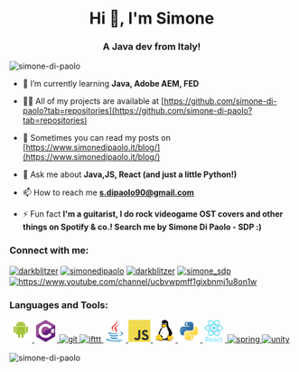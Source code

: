 <h1 align="center">Hi 👋, I'm Simone</h1>
<h3 align="center">A Java dev from Italy!</h3>

<p align="left"> <img src="https://komarev.com/ghpvc/?username=simone-di-paolo&label=Profile%20views&color=0e75b6&style=flat" alt="simone-di-paolo" /> </p>

- 🌱 I’m currently learning **Java, Adobe AEM, FED**

- 👨‍💻 All of my projects are available at [https://github.com/simone-di-paolo?tab=repositories](https://github.com/simone-di-paolo?tab=repositories)

- 📝 Sometimes you can read my posts on [https://www.simonedipaolo.it/blog/](https://www.simonedipaolo.it/blog/)

- 💬 Ask me about **Java,JS, React (and just a little Python!)**

- 📫 How to reach me **s.dipaolo90@gmail.com**

- ⚡ Fun fact **I'm a guitarist, I do rock videogame OST covers and other things on Spotify & co.! Search me by Simone Di Paolo - SDP :)**

<h3 align="left">Connect with me:</h3>
<p align="left">
<a href="https://twitter.com/darkblitzer" target="blank"><img align="center" src="https://raw.githubusercontent.com/rahuldkjain/github-profile-readme-generator/master/src/images/icons/Social/twitter.svg" alt="darkblitzer" height="30" width="40" /></a>
<a href="https://linkedin.com/in/simonedipaolo" target="blank"><img align="center" src="https://raw.githubusercontent.com/rahuldkjain/github-profile-readme-generator/master/src/images/icons/Social/linked-in-alt.svg" alt="simonedipaolo" height="30" width="40" /></a>
<a href="https://fb.com/darkblitzer" target="blank"><img align="center" src="https://raw.githubusercontent.com/rahuldkjain/github-profile-readme-generator/master/src/images/icons/Social/facebook.svg" alt="darkblitzer" height="30" width="40" /></a>
<a href="https://instagram.com/simone_sdp" target="blank"><img align="center" src="https://raw.githubusercontent.com/rahuldkjain/github-profile-readme-generator/master/src/images/icons/Social/instagram.svg" alt="simone_sdp" height="30" width="40" /></a>
<a href="https://www.youtube.com/c/https://www.youtube.com/channel/ucbvwpmff1gixbnmj1u8on1w" target="blank"><img align="center" src="https://raw.githubusercontent.com/rahuldkjain/github-profile-readme-generator/master/src/images/icons/Social/youtube.svg" alt="https://www.youtube.com/channel/ucbvwpmff1gixbnmj1u8on1w" height="30" width="40" /></a>
</p>

<h3 align="left">Languages and Tools:</h3>
<p align="left"> <a href="https://developer.android.com" target="_blank" rel="noreferrer"> <img src="https://raw.githubusercontent.com/devicons/devicon/master/icons/android/android-original-wordmark.svg" alt="android" width="40" height="40"/> </a> <a href="https://www.w3schools.com/cs/" target="_blank" rel="noreferrer"> <img src="https://raw.githubusercontent.com/devicons/devicon/master/icons/csharp/csharp-original.svg" alt="csharp" width="40" height="40"/> </a> <a href="https://git-scm.com/" target="_blank" rel="noreferrer"> <img src="https://www.vectorlogo.zone/logos/git-scm/git-scm-icon.svg" alt="git" width="40" height="40"/> </a> <a href="https://ifttt.com/" target="_blank" rel="noreferrer"> <img src="https://www.vectorlogo.zone/logos/ifttt/ifttt-ar21.svg" alt="ifttt" width="40" height="40"/> </a> <a href="https://www.java.com" target="_blank" rel="noreferrer"> <img src="https://raw.githubusercontent.com/devicons/devicon/master/icons/java/java-original.svg" alt="java" width="40" height="40"/> </a> <a href="https://developer.mozilla.org/en-US/docs/Web/JavaScript" target="_blank" rel="noreferrer"> <img src="https://raw.githubusercontent.com/devicons/devicon/master/icons/javascript/javascript-original.svg" alt="javascript" width="40" height="40"/> </a> <a href="https://www.linux.org/" target="_blank" rel="noreferrer"> <img src="https://raw.githubusercontent.com/devicons/devicon/master/icons/linux/linux-original.svg" alt="linux" width="40" height="40"/> </a> <a href="https://www.python.org" target="_blank" rel="noreferrer"> <img src="https://raw.githubusercontent.com/devicons/devicon/master/icons/python/python-original.svg" alt="python" width="40" height="40"/> </a> <a href="https://reactjs.org/" target="_blank" rel="noreferrer"> <img src="https://raw.githubusercontent.com/devicons/devicon/master/icons/react/react-original-wordmark.svg" alt="react" width="40" height="40"/> </a> <a href="https://spring.io/" target="_blank" rel="noreferrer"> <img src="https://www.vectorlogo.zone/logos/springio/springio-icon.svg" alt="spring" width="40" height="40"/> </a> <a href="https://unity.com/" target="_blank" rel="noreferrer"> <img src="https://www.vectorlogo.zone/logos/unity3d/unity3d-icon.svg" alt="unity" width="40" height="40"/> </a> </p>

<p><img align="center" src="https://github-readme-stats.vercel.app/api/top-langs?username=simone-di-paolo&show_icons=true&locale=en&layout=compact" alt="simone-di-paolo" /></p>
